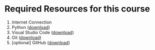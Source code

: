 # Required Resources for this course
1. Internet Connection
2. Python ([download](https://www.python.org/downloads/))
3. Visual Studio Code ([download](https://code.visualstudio.com/download))
4. Git ([download](https://git-scm.com/downloads))
5. \[optional] GitHub ([download](https://git-scm.com/downloads))
